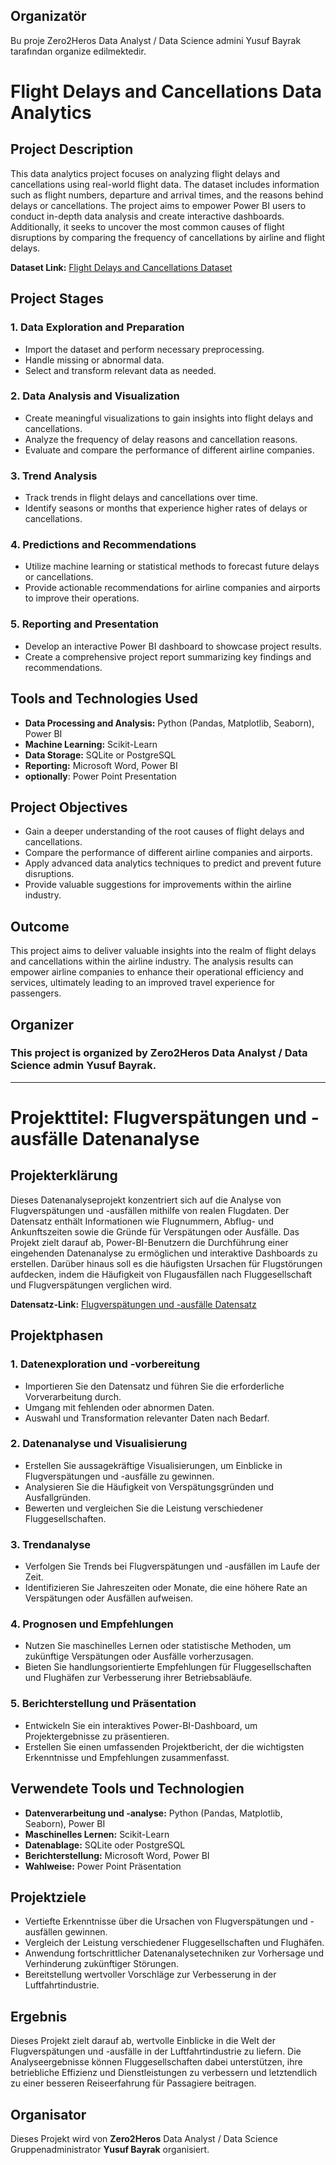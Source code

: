 ## Organizatör
Bu proje Zero2Heros Data Analyst / Data Science admini Yusuf Bayrak tarafından organize edilmektedir.



# Flight Delays and Cancellations Data Analytics

## Project Description
This data analytics project focuses on analyzing flight delays and cancellations using real-world flight data. The dataset includes information such as flight numbers, departure and arrival times, and the reasons behind delays or cancellations. The project aims to empower Power BI users to conduct in-depth data analysis and create interactive dashboards. Additionally, it seeks to uncover the most common causes of flight disruptions by comparing the frequency of cancellations by airline and flight delays.

**Dataset Link:** [Flight Delays and Cancellations Dataset](https://www.kaggle.com/datasets/usdot/flight-delays/)

## Project Stages

### 1. Data Exploration and Preparation
- Import the dataset and perform necessary preprocessing.
- Handle missing or abnormal data.
- Select and transform relevant data as needed.

### 2. Data Analysis and Visualization
- Create meaningful visualizations to gain insights into flight delays and cancellations.
- Analyze the frequency of delay reasons and cancellation reasons.
- Evaluate and compare the performance of different airline companies.

### 3. Trend Analysis
- Track trends in flight delays and cancellations over time.
- Identify seasons or months that experience higher rates of delays or cancellations.

### 4. Predictions and Recommendations
- Utilize machine learning or statistical methods to forecast future delays or cancellations.
- Provide actionable recommendations for airline companies and airports to improve their operations.

### 5. Reporting and Presentation
- Develop an interactive Power BI dashboard to showcase project results.
- Create a comprehensive project report summarizing key findings and recommendations.

## Tools and Technologies Used
- **Data Processing and Analysis:** Python (Pandas, Matplotlib, Seaborn), Power BI
- **Machine Learning:** Scikit-Learn
- **Data Storage:** SQLite or PostgreSQL
- **Reporting:** Microsoft Word, Power BI
- **optionally**: Power Point Presentation 

## Project Objectives
- Gain a deeper understanding of the root causes of flight delays and cancellations.
- Compare the performance of different airline companies and airports.
- Apply advanced data analytics techniques to predict and prevent future disruptions.
- Provide valuable suggestions for improvements within the airline industry.

## Outcome
This project aims to deliver valuable insights into the realm of flight delays and cancellations within the airline industry. The analysis results can empower airline companies to enhance their operational efficiency and services, ultimately leading to an improved travel experience for passengers.


## Organizer
### This project is organized by **Zero2Heros** Data Analyst / Data Science admin Yusuf Bayrak.

---

# **Projekttitel:** Flugverspätungen und -ausfälle Datenanalyse

## Projekterklärung
Dieses Datenanalyseprojekt konzentriert sich auf die Analyse von Flugverspätungen und -ausfällen mithilfe von realen Flugdaten. Der Datensatz enthält Informationen wie Flugnummern, Abflug- und Ankunftszeiten sowie die Gründe für Verspätungen oder Ausfälle. Das Projekt zielt darauf ab, Power-BI-Benutzern die Durchführung einer eingehenden Datenanalyse zu ermöglichen und interaktive Dashboards zu erstellen. Darüber hinaus soll es die häufigsten Ursachen für Flugstörungen aufdecken, indem die Häufigkeit von Flugausfällen nach Fluggesellschaft und Flugverspätungen verglichen wird.

**Datensatz-Link:** [Flugverspätungen und -ausfälle Datensatz](https://www.kaggle.com/datasets/usdot/flight-delays/)

## Projektphasen

### 1. Datenexploration und -vorbereitung
- Importieren Sie den Datensatz und führen Sie die erforderliche Vorverarbeitung durch.
- Umgang mit fehlenden oder abnormen Daten.
- Auswahl und Transformation relevanter Daten nach Bedarf.

### 2. Datenanalyse und Visualisierung
- Erstellen Sie aussagekräftige Visualisierungen, um Einblicke in Flugverspätungen und -ausfälle zu gewinnen.
- Analysieren Sie die Häufigkeit von Verspätungsgründen und Ausfallgründen.
- Bewerten und vergleichen Sie die Leistung verschiedener Fluggesellschaften.

### 3. Trendanalyse
- Verfolgen Sie Trends bei Flugverspätungen und -ausfällen im Laufe der Zeit.
- Identifizieren Sie Jahreszeiten oder Monate, die eine höhere Rate an Verspätungen oder Ausfällen aufweisen.

### 4. Prognosen und Empfehlungen
- Nutzen Sie maschinelles Lernen oder statistische Methoden, um zukünftige Verspätungen oder Ausfälle vorherzusagen.
- Bieten Sie handlungsorientierte Empfehlungen für Fluggesellschaften und Flughäfen zur Verbesserung ihrer Betriebsabläufe.

### 5. Berichterstellung und Präsentation
- Entwickeln Sie ein interaktives Power-BI-Dashboard, um Projektergebnisse zu präsentieren.
- Erstellen Sie einen umfassenden Projektbericht, der die wichtigsten Erkenntnisse und Empfehlungen zusammenfasst.

## Verwendete Tools und Technologien
- **Datenverarbeitung und -analyse:** Python (Pandas, Matplotlib, Seaborn), Power BI
- **Maschinelles Lernen:** Scikit-Learn
- **Datenablage:** SQLite oder PostgreSQL
- **Berichterstellung:** Microsoft Word, Power BI
- **Wahlweise:** Power Point Präsentation

## Projektziele
- Vertiefte Erkenntnisse über die Ursachen von Flugverspätungen und -ausfällen gewinnen.
- Vergleich der Leistung verschiedener Fluggesellschaften und Flughäfen.
- Anwendung fortschrittlicher Datenanalysetechniken zur Vorhersage und Verhinderung zukünftiger Störungen.
- Bereitstellung wertvoller Vorschläge zur Verbesserung in der Luftfahrtindustrie.


## Ergebnis
Dieses Projekt zielt darauf ab, wertvolle Einblicke in die Welt der Flugverspätungen und -ausfälle in der Luftfahrtindustrie zu liefern. Die Analyseergebnisse können Fluggesellschaften dabei unterstützen, ihre betriebliche Effizienz und Dienstleistungen zu verbessern und letztendlich zu einer besseren Reiseerfahrung für Passagiere beitragen.

## Organisator
Dieses Projekt wird von **Zero2Heros** Data Analyst / Data Science Gruppenadministrator **Yusuf Bayrak** organisiert.
